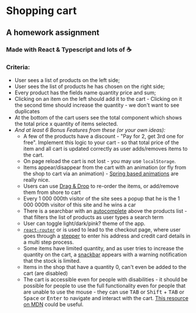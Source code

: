 # Shopping cart

## A homework assignment

### Made with React & Typescript and lots of :coffee:

### Criteria:

* User sees a list of products on the left side;
* User sees the list of products he has chosen on the right side;
* Every product has the fields name quantity price and sum;
* Clicking on an item on the left should add it to the cart - Clicking on it the second time should increase the quantity - we don't want to see duplicates
* At the bottom of the cart users see the total component which shows the total price x quantity of items selected.
* *And at least 6 Bonus Features from these (or your own ideas):*
  * A few of the products have a discount - "Pay for 2, get 3rd one for free". Implement this logic to your cart - so that total price of the item and all cart is updated correctly as user adds/removes items to the cart.
  * On page reload the cart is not lost - you may use `localStorage`.
  * Items appear/disappear from the cart with an animation (or fly from the shop to cart via an animation) - [Spring based animations](https://www.react-spring.io/) are really nice.
  * Users can use [Drag & Drop](https://react-dnd.github.io/react-dnd/examples/dustbin/multiple-targets) to re-order the items, or add/remove them from shore to cart
  * Every 1 000 000th visitor of the site sees a popup that he is the 1 000 000th visitor of this site and he wins a car
  * There is a searchbar with an [autocomplete](https://material-ui.com/components/autocomplete/) above the products list - that filters the list of products as user types a search term
  * User can toggle light/dark/pink? theme of the app.
  * [`react-router`](https://reacttraining.com/react-router/web/guides/quick-start) or  is used to lead to the checkout page, where user goes through a [stepper](https://material-ui.com/components/steppers/) to enter his address and credit card details in a multi step process.
  * Some items have limited quantity, and as user tries to increase the quantity on the cart, a [snackbar](https://material-ui.com/components/snackbars/#snackbars) appears with a warning notification that the stock is limited.
  * Items in the shop that have a quantity 0, can't even be added to the cart (are disabled)
  * The cart is accessible even for people with disabilities - it should be possible for people to use the full functionality even for people that are unable to use the mouse - they can use <kbd>TAB</kbd> or <kbd>Shift</kbd> + <kbd>TAB</kbd> or <kbd>Space</kbd> or <kbd>Enter</kbd> to navigate and interact with the cart. [This resource on MDN](https://developer.mozilla.org/en-US/docs/Web/Accessibility/Keyboard-navigable_JavaScript_widgets) could be useful.
